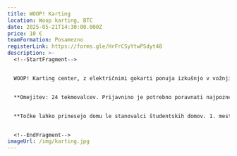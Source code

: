 ```yaml
---
title: WOOP! Karting
location: Woop karting, BTC
date: 2025-05-21T14:30:00.000Z
price: 10 €
teamFormation: Posamezno
registerLink: https://forms.gle/HrFrCSyYtwPSdyt48
description: >-
  <!--StartFragment-->


  WOOP! Karting center, z električnimi gokarti ponuja izkušnjo v vožnji vsem ljubiteljem adrenalina in hitrosti, v kateri se boste lahko preizkusili tudi v sklopu majskih iger. Naenkrat je na progi 6 voznikov, ki poskušajo odpeljati čim hitrejšo vožnjo, zmagovalca pa določi najhitrejši čas. Število prijav bo omejeno na 24 TEKMOVALCEV, zato bomo prijave za karting odprli posebej in na to ustrezno opozorili v objavi na socialnih omrežjih. Ko narediš spletno prijavo preko google obrazca boš imel en dan časa, da se oglasiš na info točki, kjer poravnaš prijavnino in na tak način potrdiš prijavo. Če prijave ne potrdiš v roku 24 ur, se tvoja prijava ne bo upoštevala in boš mogel poskusiti ponovno. Točen razpored voženj bo znan vnaprej.


  **O﻿mejitev: 24 tekmovalcev. Prijavnino je potrebno poravnati najpozneje do 14.5. V nasprotnem primeru bomo prijavo zbrisali in ponovno odprli prijavni obrazec ter sproščena mesta prepustili prvim tekmovalcem, ki na info točki poravnajo prijavnino.** 


  **Točke lahko prinesejo domu le stanovalci študentskih domov. 1. mesto prinese domu 8 točk, 2. mesto 6 točk in 3. mesto 4 točke.**


  <!--EndFragment-->
imageUrl: /img/karting.jpg
---
```

